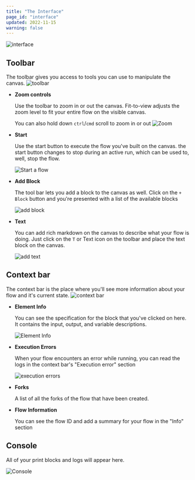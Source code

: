 ```yaml
---
title: "The Interface"
page_id: "interface"
updated: 2022-11-15
warning: false
---
```


![interface](https://assets.postman.com/postman-labs-docs/interface/updated-interface-main.png)

## Toolbar

The toolbar gives you access to tools you can use to manipulate the canvas.
![toolbar](https://assets.postman.com/postman-labs-docs/interface/updated-interface-tool-bar.png)

- **Zoom controls**

  Use the toolbar to zoom in or out the canvas. Fit-to-view adjusts the zoom level to fit your entire flow on the visible canvas.

  You can also hold down `ctrl`/`cmd` scroll to zoom in or out
  ![Zoom](https://assets.postman.com/postman-labs-docs/interface/updated-interface-zoom-controls.gif)

- **Start**

  Use the start button to execute the flow you've built on the canvas. the start button changes to stop during an active run, which can be used to, well, stop the flow.

  ![Start a flow](https://assets.postman.com/postman-labs-docs/interface/updated-interface-start-flow.gif)

- **Add Block**

  The tool bar lets you add a block to the canvas as well. Click on the `+ Block` button and you're presented with a list of the available blocks

  ![add block](https://assets.postman.com/postman-labs-docs/interface/updated-interface-add-block.gif)

- **Text**

  You can add rich markdown on the canvas to describe what your flow is doing. Just click on the `T` or Text icon on the toolbar and place the text block on the canvas.

  ![add text](https://assets.postman.com/postman-labs-docs/interface/updated-interface-add-annotations.gif)

## Context bar

The context bar is the place where you'll see more information about your flow and it's current state.
![context bar](https://assets.postman.com/postman-labs-docs/interface/updated-interface-context-bar.png)

- **Element Info**

  You can see the specification for the block that you've clicked on here. It contains the input, output, and variable descriptions.

  ![Element Info](https://assets.postman.com/postman-labs-docs/interface/updated-interface-element-info.gif)

- **Execution Errors**

  When your flow encounters an error while running, you can read the logs in the context bar's "Execution error" section

  ![execution errors](https://assets.postman.com/postman-labs-docs/interface/updated-interface-execution-error.gif)

- **Forks**

  A list of all the forks of the flow that have been created.

- **Flow Information**

  You can see the flow ID and add a summary for your flow in the "Info" section

## Console

  All of your print blocks and logs will appear here.

  ![Console](https://assets.postman.com/postman-labs-docs/interface/console.gif)
